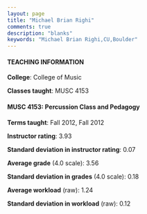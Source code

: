 ```yaml
---
layout: page
title: "Michael Brian Righi" 
comments: true
description: "blanks"
keywords: "Michael Brian Righi,CU,Boulder"
---
```

<head>
<script src="https://ajax.googleapis.com/ajax/libs/jquery/2.1.3/jquery.min.js"></script>
<script src="https://dl.dropboxusercontent.com/s/pc42nxpaw1ea4o9/highcharts.js?dl=0"></script>
<!-- <script src="../assets/js/highcharts.js"></script> -->
<style type="text/css">@font-face {
	font-family: "Bebas Neue";
	src: url(https://www.filehosting.org/file/details/544349/BebasNeue Regular.otf) format("opentype");
	}
	h1.Bebas { 
		font-family: "Bebas Neue", Verdana, Tahoma;
	}
</style>
</head>
	   
#### TEACHING INFORMATION

**College**: College of Music

**Classes taught**: MUSC 4153

#### MUSC 4153: Percussion Class and Pedagogy

**Terms taught**: Fall 2012, Fall 2012

**Instructor rating**: 3.93

**Standard deviation in instructor rating**: 0.07

**Average grade** (4.0 scale): 3.56

**Standard deviation in grades** (4.0 scale): 0.18

**Average workload** (raw): 1.24

**Standard deviation in workload** (raw): 0.12

